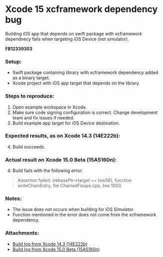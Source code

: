 # Xcode 15 xcframework dependency bug

Building iOS app that depends on swift package with xcframework dependnecy fails when targeting iOS Device (not simulator).

**FB12339303**

### Setup:

- Swift package containing library with xcframework dependency added as a binary target.
- Xcode project with iOS app target that depends on the library.

### Steps to reproduce:

1. Open example workspace in Xcode.
2. Make sure code signing configuration is correct. Change development team and fix issues if needed.
3. Build example app target for iOS Device destination.

### Expected results, as on Xcode 14.3 (14E222b):

4. Build succeeds.

### Actual result on Xcode 15.0 Beta (15A5160n):

4. Build fails with the following error:

> Assertion failed: (rebasePtr->target == low56), function writeChainEntry, file ChainedFixups.cpp, line 1003.

### Notes:

- The issue does not occurs when building for iOS Simulator.
- Function mentioned in the error does not come from the xcframework dependency.

### Attachments:

- [Build log from Xcode 14.3 (14E222b)](Build%20log%20from%20Xcode%2014.3%20(14E222b).txt)
- [Build log from Xcode 15.0 Beta (15A5160n)](Build%20log%20from%20Xcode%2015.0%20Beta%20(15A5160n).txt)
